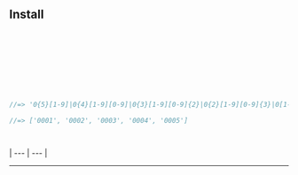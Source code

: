 


## Install


```sh
```



```js

```






```js
```



```js
```



```js
```


```js

```







```js

```







```js
```






```js
```






```js
//=> '0{5}[1-9]|0{4}[1-9][0-9]|0{3}[1-9][0-9]{2}|0{2}[1-9][0-9]{3}|0[1-9][0-9]{4}|100000'
```






```js
//=> ['0001', '0002', '0003', '0004', '0005']
```







```sh
```





```sh
```



| --- | --- |  





</a>



***

